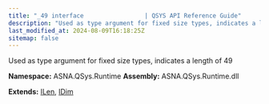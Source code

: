```yaml
---
title: "_49 interface                 | QSYS API Reference Guide"
description: "Used as type argument for fixed size types, indicates a length of 49  "
last_modified_at: 2024-08-09T16:18:25Z
sitemap: false
---
```


Used as type argument for fixed size types, indicates a length of 49 

**Namespace:** ASNA.QSys.Runtime
**Assembly:** ASNA.QSys.Runtime.dll

**Extends:** [ILen](/reference/runtime/qsys-runtime/i-len.html), [IDim](/reference/runtime/qsys-runtime/i-dim.html)
<br>
<br>
